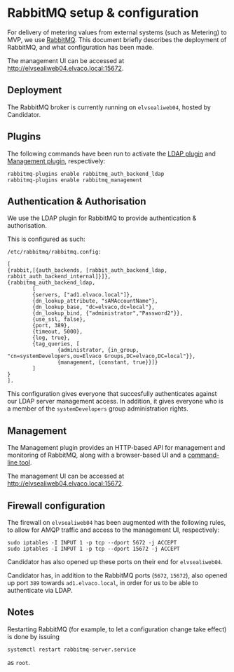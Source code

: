 # RabbitMQ setup & configuration
For delivery of metering values from external systems (such as Metering) to MVP, we use [RabbitMQ](https://www.rabbitmq.com/). This document briefly describes the deployment of RabbitMQ, and what configuration has been made.

The management UI can be accessed at http://elvsealiweb04.elvaco.local:15672.

## Deployment
The RabbitMQ broker is currently running on `elvsealiweb04`, hosted by Candidator.

## Plugins
The following commands have been run to activate the  [LDAP plugin](http://www.rabbitmq.com/ldap.html) and [Management plugin](http://www.rabbitmq.com/management.html), respectively:

```
rabbitmq-plugins enable rabbitmq_auth_backend_ldap
rabbitmq-plugins enable rabbitmq_management
```

## Authentication & Authorisation
We use the LDAP plugin for RabbitMQ to provide authentication & authorisation.

This is configured as such:

`/etc/rabbitmq/rabbitmq.config:`
```
[
{rabbit,[{auth_backends, [rabbit_auth_backend_ldap, rabbit_auth_backend_internal]}]},
{rabbitmq_auth_backend_ldap,
        [ 
        {servers, ["ad1.elvaco.local"]},
        {dn_lookup_attribute, "sAMAccountName"},
        {dn_lookup_base, "dc=elvaco,dc=local"},
        {dn_lookup_bind, {"administrator","Password2"}},
        {use_ssl, false},
        {port, 389},
        {timeout, 5000},
        {log, true},
        {tag_queries, [
                {administrator, {in_group, "cn=systemDevelopers,ou=Elvaco Groups,DC=elvaco,DC=local"}},
                {management, {constant, true}}]}
        ]
}
].
```
This configuration gives everyone that succesfully authenticates against our LDAP server management access. In addition, it gives everyone who is a member of the `systemDevelopers` group administration rights.

## Management
The Management plugin provides an HTTP-based API for management and monitoring of RabbitMQ, along with a browser-based UI and a [command-line tool](http://www.rabbitmq.com/management-cli.html).

The management UI can be accessed at http://elvsealiweb04.elvaco.local:15672.

## Firewall configuration
The firewall on `elvsealiweb04` has been augmented with the following rules, to allow for AMQP traffic and access to the management UI, respectively:
```
sudo iptables -I INPUT 1 -p tcp --dport 5672 -j ACCEPT
sudo iptables -I INPUT 1 -p tcp --dport 15672 -j ACCEPT
```

Candidator has also opened up these ports on their end for `elvsealiweb04`.

Candidator has, in addition to the RabbitMQ ports (`5672`, `15672`), also opened up port `389` towards `ad1.elvaco.local`, in order for us to be able to authenticate via LDAP.

## Notes
Restarting RabbitMQ (for example, to let a configuration change take effect) is done by issuing
```
systemctl restart rabbitmq-server.service
```
as `root`.
